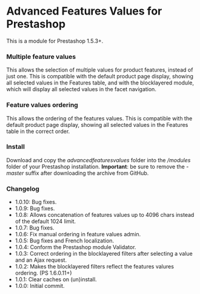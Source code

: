 # Advanced Features Values for Prestashop
This is a module for Prestashop 1.5.3+.

### Multiple feature values
This allows the selection of multiple values for product features, instead of just one. This is compatible with the default product page display, showing all selected values in the Features table, and with the blocklayered module, which will display all selected values in the facet navigation.

### Feature values ordering
This allows the ordering of the features values. This is compatible with the default product page display, showing all selected values in the Features table in the correct order.

### Install
Download and copy the *advancedfeaturesvalues* folder into the */modules* folder of your Prestashop installation.
**Important**: be sure to remove the *-master* suffix after downloading the archive from GitHub.

### Changelog
* 1.0.10: Bug fixes.
* 1.0.9: Bug fixes.
* 1.0.8: Allows concatenation of features values up to 4096 chars instead of the default 1024 limit.
* 1.0.7: Bug fixes.
* 1.0.6: Fix manual ordering in feature values admin.
* 1.0.5: Bug fixes and French localization.
* 1.0.4: Conform the Prestashop module Validator.
* 1.0.3: Correct ordering in the blocklayered filters after selecting a value and an Ajax request.
* 1.0.2: Makes the blocklayered filters reflect the features valures ordering. (PS 1.6.0.11+)
* 1.0.1: Clear caches on (un)install.
* 1.0.0: Initial commit.